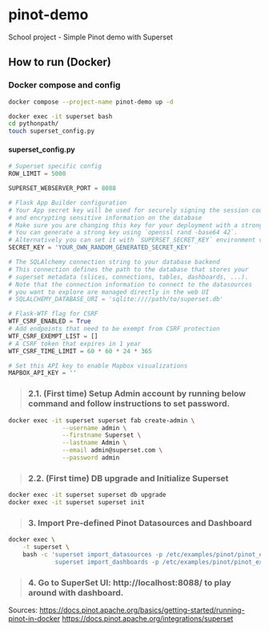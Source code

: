 # pinot-demo
School project - Simple Pinot demo with Superset

## How to run (Docker)
### Docker compose and config
```bash
docker compose --project-name pinot-demo up -d
```
```bash
docker exec -it superset bash
cd pythonpath/
touch superset_config.py
```
#### superset_config.py
```python
# Superset specific config
ROW_LIMIT = 5000

SUPERSET_WEBSERVER_PORT = 8088

# Flask App Builder configuration
# Your App secret key will be used for securely signing the session cookie
# and encrypting sensitive information on the database
# Make sure you are changing this key for your deployment with a strong key.
# You can generate a strong key using `openssl rand -base64 42`.
# Alternatively you can set it with `SUPERSET_SECRET_KEY` environment variable.
SECRET_KEY = 'YOUR_OWN_RANDOM_GENERATED_SECRET_KEY'

# The SQLAlchemy connection string to your database backend
# This connection defines the path to the database that stores your
# superset metadata (slices, connections, tables, dashboards, ...).
# Note that the connection information to connect to the datasources
# you want to explore are managed directly in the web UI
# SQLALCHEMY_DATABASE_URI = 'sqlite:////path/to/superset.db'

# Flask-WTF flag for CSRF
WTF_CSRF_ENABLED = True
# Add endpoints that need to be exempt from CSRF protection
WTF_CSRF_EXEMPT_LIST = []
# A CSRF token that expires in 1 year
WTF_CSRF_TIME_LIMIT = 60 * 60 * 24 * 365

# Set this API key to enable Mapbox visualizations
MAPBOX_API_KEY = ''
```
>### 2.1. (First time) Setup Admin account by running below command and follow instructions to set password.
```bash
docker exec -it superset superset fab create-admin \
               --username admin \
               --firstname Superset \
               --lastname Admin \
               --email admin@superset.com \
               --password admin
```
>### 2.2. (First time) DB upgrade and Initialize Superset
```bash
docker exec -it superset superset db upgrade
docker exec -it superset superset init
```
>### 3. Import Pre-defined Pinot Datasources and Dashboard
```bash
docker exec \
    -t superset \
    bash -c 'superset import_datasources -p /etc/examples/pinot/pinot_example_datasource_quickstart.yaml && \
             superset import_dashboards -p /etc/examples/pinot/pinot_example_dashboard.json'
```
>### 4. Go to SuperSet UI: http://localhost:8088/ to play around with dashboard.

Sources:
https://docs.pinot.apache.org/basics/getting-started/running-pinot-in-docker
https://docs.pinot.apache.org/integrations/superset